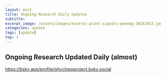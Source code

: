 ```yaml
---
layout: post
title: Ongoing Research Daily Updates
subtitle: 
excerpt_image: /assets/images/excerpt-plant-signals-geomag-20241013.jpg
categories: update
tags: [update]
top: 1
---
```


## Ongoing Research Updated Daily (almost)

https://bsky.app/profile/phyclopsproject.bsky.social


